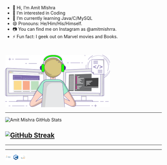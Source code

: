 - 👋 Hi, I’m Amit MIshra
- 👀 I’m interested in Coding
- 🌱 I’m currently learning Java/C/MySQL
- 😄 Pronouns: He/Him/His/Himself.<br/>
- 📷 You can find me on Instagram as @amitmishrra.<br/>
- ⚡ Fun fact: I geek out on Marvel movies and Books.<br/>
<!---
amitmishrra/amitmishrra is a ✨ special ✨ repository because its `README.md` (this file) appears on your GitHub profile.
You can click the Preview link to take a look at your changes.
--->
<br />

![](https://raw.githubusercontent.com/Abhijay007/Abhijay007/main/coder1.gif)



---
![Amit Mishra GitHub Stats](https://github-readme-stats.vercel.app/api?username=amitmishrra&show_icons=true&theme=tokyonight)

[![GitHub Streak](https://github-readme-streak-stats.herokuapp.com?user=vi519&theme=blood-dark&date_format=M%20j%5B%2C%20Y%5D)](https://git.io/streak-stats)
---

---



---
<code><img height="20" src="https://raw.githubusercontent.com/github/explore/80688e429a7d4ef2fca1e82350fe8e3517d3494d/topics/java/java.png"></code>
<code><img height="20" src="https://raw.githubusercontent.com/github/explore/80688e429a7d4ef2fca1e82350fe8e3517d3494d/topics/c/c.png"></code>
<code><img height="20" src="https://raw.githubusercontent.com/github/explore/80688e429a7d4ef2fca1e82350fe8e3517d3494d/topics/mysql/mysql.png"></code>


